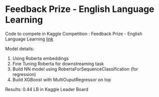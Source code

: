 # Feedback Prize - English Language Learning

Code to compete in Kaggle Competition : Feedback Prize - English Language Learning
[link](https://www.kaggle.com/competitions/feedback-prize-english-language-learning)

Model details:

1. Using Roberta embeddings
2. Fine Tuning Roberta for downstreaming task
3. Build NN model using RobertaForSequenceClassification (for regression)
4. Build XGBoost with MultiOuputRegressor on top

Results: 0.44 LB in Kaggle Leader Board
